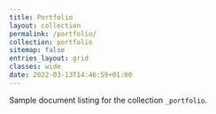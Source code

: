 ```yaml
---
title: Portfolio
layout: collection
permalink: /portfolio/
collection: portfolio
sitemap: false
entries_layout: grid
classes: wide
date: 2022-03-13T14:46:59+01:00
---
```


Sample document listing for the collection `_portfolio`.

